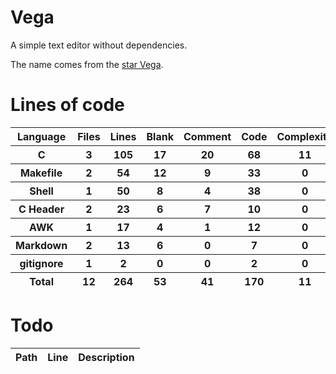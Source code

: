 # Vega

A simple text editor without dependencies.

The name comes from the [star Vega](https://en.wikipedia.org/wiki/Vega).

# Lines of code

<table id="scc-table">
	<thead><tr>
		<th>Language</th>
		<th>Files</th>
		<th>Lines</th>
		<th>Blank</th>
		<th>Comment</th>
		<th>Code</th>
		<th>Complexity</th>
		<th>Bytes</th>
	</tr></thead>
	<tbody><tr>
		<th>C</th>
		<th>3</th>
		<th>105</th>
		<th>17</th>
		<th>20</th>
		<th>68</th>
		<th>11</th>
		<th>2386</th>
	</tr><tr>
		<th>Makefile</th>
		<th>2</th>
		<th>54</th>
		<th>12</th>
		<th>9</th>
		<th>33</th>
		<th>0</th>
		<th>991</th>
	</tr><tr>
		<th>Shell</th>
		<th>1</th>
		<th>50</th>
		<th>8</th>
		<th>4</th>
		<th>38</th>
		<th>0</th>
		<th>947</th>
	</tr><tr>
		<th>C Header</th>
		<th>2</th>
		<th>23</th>
		<th>6</th>
		<th>7</th>
		<th>10</th>
		<th>0</th>
		<th>475</th>
	</tr><tr>
		<th>AWK</th>
		<th>1</th>
		<th>17</th>
		<th>4</th>
		<th>1</th>
		<th>12</th>
		<th>0</th>
		<th>218</th>
	</tr><tr>
		<th>Markdown</th>
		<th>2</th>
		<th>13</th>
		<th>6</th>
		<th>0</th>
		<th>7</th>
		<th>0</th>
		<th>268</th>
	</tr><tr>
		<th>gitignore</th>
		<th>1</th>
		<th>2</th>
		<th>0</th>
		<th>0</th>
		<th>2</th>
		<th>0</th>
		<th>13</th>
	</tr></tbody>
	<tfoot><tr>
		<th>Total</th>
		<th>12</th>
		<th>264</th>
		<th>53</th>
		<th>41</th>
		<th>170</th>
		<th>11</th>
    	<th>5298</th>
	</tr></tfoot>
	</table>

# Todo
|Path|Line|Description|
|-|-|-|
